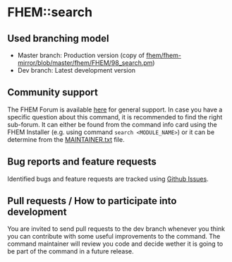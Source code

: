 # FHEM::search

## Used branching model
* Master branch: Production version (copy of [fhem/fhem-mirror/blob/master/fhem/FHEM/98_search.pm](https://github.com/fhem/fhem-mirror/blob/master/fhem/FHEM/98_search.pm))
* Dev branch: Latest development version

## Community support
The FHEM Forum is available [here](https://forum.fhem.de/) for general support.
In case you have a specific question about this command, it is recommended to find the right sub-forum.
It can either be found from the command info card using the FHEM Installer (e.g. using command `search <MODULE_NAME>`) or it can be determine from the [MAINTAINER.txt](https://github.com/fhem/fhem-mirror/blob/master/fhem/MAINTAINER.txt) file.

## Bug reports and feature requests
Identified bugs and feature requests are tracked using [Github Issues](https://github.com/fhem/search/issues).

## Pull requests / How to participate into development
You are invited to send pull requests to the dev branch whenever you think you can contribute with some useful improvements to the command.
The command maintainer will review you code and decide wether it is going to be part of the command in a future release.
